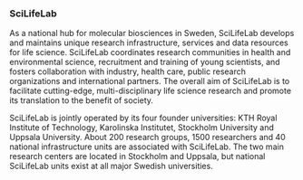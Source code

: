 ### SciLifeLab

As a national hub for molecular biosciences in Sweden, SciLifeLab develops and maintains unique research infrastructure, services and data resources for life science. SciLifeLab coordinates research communities in health and environmental science, recruitment and training of young scientists, and fosters collaboration with industry, health care, public research organizations and international partners. The overall aim of SciLifeLab is to facilitate cutting-edge, multi-disciplinary life science research and promote its translation to the benefit of society.

SciLifeLab is jointly operated by its four founder universities: KTH Royal Institute of Technology, Karolinska Institutet, Stockholm University and Uppsala University. About 200 research groups, 1500 researchers and 40 national infrastructure units are associated with SciLifeLab. The two main research centers are located in Stockholm and Uppsala, but national SciLifeLab units exist at all major Swedish universities.
